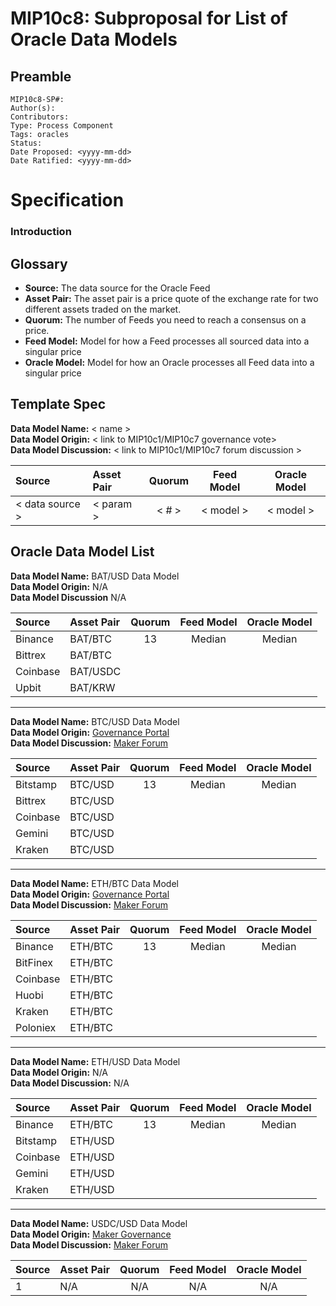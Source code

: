 # MIP10c8: Subproposal for List of Oracle Data Models

## Preamble

```
MIP10c8-SP#: 
Author(s):
Contributors:
Type: Process Component
Tags: oracles
Status:
Date Proposed: <yyyy-mm-dd>
Date Ratified: <yyyy-mm-dd>
```

# Specification

### Introduction

## Glossary

- **Source:** The data source for the Oracle Feed
- **Asset Pair:** The asset pair is a price quote of the exchange rate for two different assets traded on the market.
- **Quorum:** The number of Feeds you need to reach a consensus on a price.
- **Feed Model:**  Model for how a Feed processes all sourced data into a singular price
- **Oracle Model:** Model for how an Oracle processes all Feed data into a singular price

## Template Spec

**Data Model Name:** < name >   
**Data Model Origin:** < link to MIP10c1/MIP10c7 governance vote>   
**Data Model Discussion:** < link to MIP10c1/MIP10c7 forum discussion >

|      Source     |  Asset Pair   |  Quorum | Feed Model  | Oracle Model |
| :-------------- | :------------ | :-----: | :---------: | :----------: |
| < data source > |   < param >   |  < # >  |  < model >  |  < model >   |


## Oracle Data Model List

**Data Model Name:** BAT/USD Data Model   
**Data Model Origin:** N/A   
**Data Model Discussion** N/A

| Source   | Asset Pair | Quorum | Feed Model | Oracle Model |
|:---------|:-----------|:------:|:----------:|:------------:|
| Binance  | BAT/BTC    | 13     | Median     | Median       |
| Bittrex  | BAT/BTC    |        |            |              |
| Coinbase | BAT/USDC   |        |            |              |
| Upbit    | BAT/KRW    |        |            |              |

---

**Data Model Name:** BTC/USD Data Model   
**Data Model Origin:** [Governance Portal](https://vote.makerdao.com/polling-proposal/qmealoapl7e1yzabsobg9wckj3bs8hb8pgquc5jx7r8qpo)   
**Data Model Discussion:** [Maker Forum](https://forum.makerdao.com/t/proposal-btcusd-oracle-set-protocol-dydx/2011/14)

| Source   | Asset Pair | Quorum | Feed Model | Oracle Model |
|:---------|:-----------|:------:|:----------:|:------------:|
| Bitstamp | BTC/USD    | 13     | Median     | Median       |
| Bittrex  | BTC/USD    |        |            |              |
| Coinbase | BTC/USD    |        |            |              |
| Gemini   | BTC/USD    |        |            |              |
| Kraken   | BTC/USD    |        |            |              |

---

**Data Model Name:** ETH/BTC Data Model   
**Data Model Origin:** [Governance Portal](https://vote.makerdao.com/polling-proposal/qmeymkw5rhenzsevpvnhequj9glvq6n5buzapyrvestcdg)   
**Data Model Discussion:** [Maker Forum](https://forum.makerdao.com/t/proposal-ethbtc-oracle-tbtc/2010/10)

| Source   | Asset Pair | Quorum | Feed Model | Oracle Model |
|:---------|:-----------|:------:|:----------:|:------------:|
| Binance  | ETH/BTC    | 13     | Median     | Median       |
| BitFinex | ETH/BTC    |        |            |              |
| Coinbase | ETH/BTC    |        |            |              |
| Huobi    | ETH/BTC    |        |            |              |
| Kraken   | ETH/BTC    |        |            |              |
| Poloniex | ETH/BTC    |        |            |              |

---

**Data Model Name:** ETH/USD Data Model   
**Data Model Origin:** N/A   
**Data Model Discussion:** N/A

| Source   | Asset Pair | Quorum | Feed Model | Oracle Model |
|:---------|:-----------|:------:|:----------:|:------------:|
| Binance  | ETH/BTC    | 13     | Median     | Median       |
| Bitstamp | ETH/USD    |        |            |              |
| Coinbase | ETH/USD    |        |            |              |
| Gemini   | ETH/USD    |        |            |              |
| Kraken   | ETH/USD    |        |            |              |

---

**Data Model Name:** USDC/USD Data Model   
**Data Model Origin:** [Maker Governance](https://vote.makerdao.com/executive-proposal/proposal-for-collateral-onboarding-of-usdc)   
**Data Model Discussion:** [Maker Forum](https://forum.makerdao.com/t/proposal-for-collateral-onboarding-of-usdc/1588)

| Source   | Asset Pair | Quorum | Feed Model | Oracle Model |
|:---------|:-----------|:------:|:----------:|:------------:|
| 1        | N/A        | N/A    | N/A        | N/A          |
